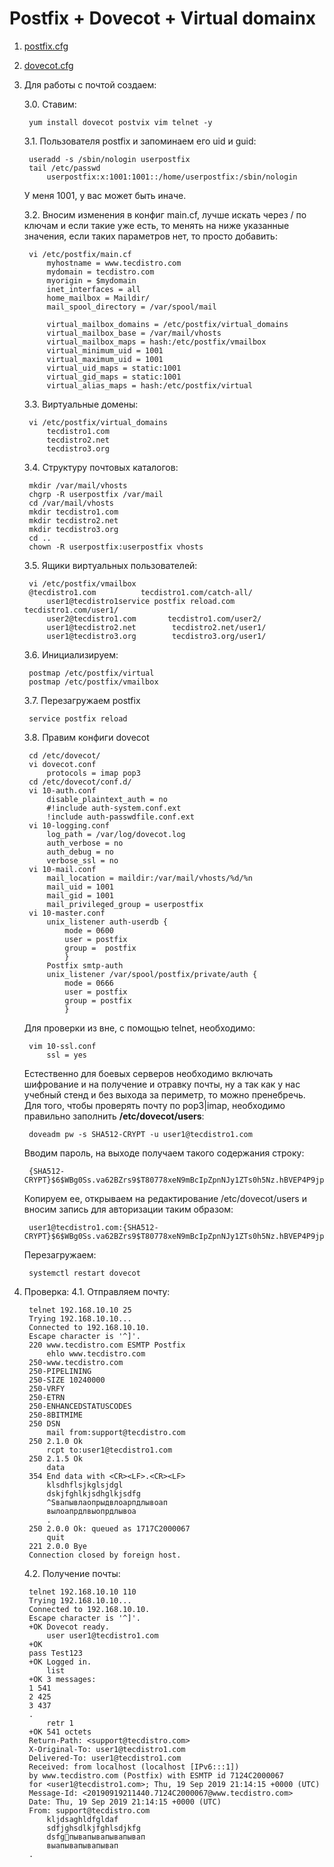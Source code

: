 # Postfix + Dovecot + Virtual domainx
1. [postfix.cfg](./cfg/etc/postfix)
2. [dovecot.cfg](./cfg/etc/dovecot)
3. Для работы с почтой создаем:

    3.0. Ставим:

        
        yum install dovecot postvix vim telnet -y
        

    3.1. Пользователя postfix и запоминаем его uid и guid:

        
        useradd -s /sbin/nologin userpostfix
        tail /etc/passwd
            userpostfix:x:1001:1001::/home/userpostfix:/sbin/nologin
        

    У меня 1001, у вас может быть иначе.

    3.2. Вносим изменения в конфиг main.cf, лучше искать через / по ключам и если такие уже есть, то менять на ниже указанные значения, если таких параметров нет, то просто добавить:

        
        vi /etc/postfix/main.cf
            myhostname = www.tecdistro.com
            mydomain = tecdistro.com
            myorigin = $mydomain
            inet_interfaces = all
            home_mailbox = Maildir/
            mail_spool_directory = /var/spool/mail

            virtual_mailbox_domains = /etc/postfix/virtual_domains
            virtual_mailbox_base = /var/mail/vhosts
            virtual_mailbox_maps = hash:/etc/postfix/vmailbox
            virtual_minimum_uid = 1001
            virtual_maximum_uid = 1001
            virtual_uid_maps = static:1001
            virtual_gid_maps = static:1001
            virtual_alias_maps = hash:/etc/postfix/virtual
        

    3.3. Виртуальные домены:

        
        vi /etc/postfix/virtual_domains
            tecdistro1.com
            tecdistro2.net
            tecdistro3.org
        
    3.4. Структуру почтовых каталогов:

        mkdir /var/mail/vhosts
        chgrp -R userpostfix /var/mail
        cd /var/mail/vhosts
        mkdir tecdistro1.com
        mkdir tecdistro2.net
        mkdir tecdistro3.org
        cd ..
        chown -R userpostfix:userpostfix vhosts
        
    3.5. Ящики виртуальных пользователей:

        vi /etc/postfix/vmailbox
        @tecdistro1.com          tecdistro1.com/catch-all/
            user1@tecdistro1service postfix reload.com        tecdistro1.com/user1/
            user2@tecdistro1.com       tecdistro1.com/user2/
            user1@tecdistro2.net        tecdistro2.net/user1/
            user1@tecdistro3.org        tecdistro3.org/user1/
        
    3.6. Инициализируем:

        postmap /etc/postfix/virtual
        postmap /etc/postfix/vmailbox
        
    3.7. Перезагружаем postfix

        service postfix reload
        
    3.8. Правим конфиги dovecot

        cd /etc/dovecot/
        vi dovecot.conf
            protocols = imap pop3 
        cd /etc/dovecot/conf.d/
        vi 10-auth.conf
            disable_plaintext_auth = no
            #!include auth-system.conf.ext
            !include auth-passwdfile.conf.ext
        vi 10-logging.conf
            log_path = /var/log/dovecot.log
            auth_verbose = no
            auth_debug = no
            verbose_ssl = no
        vi 10-mail.conf
            mail_location = maildir:/var/mail/vhosts/%d/%n
            mail_uid = 1001
            mail_gid = 1001
            mail_privileged_group = userpostfix
        vi 10-master.conf
            unix_listener auth-userdb {
                mode = 0600
                user = postfix
                group =  postfix
                }
            Postfix smtp-auth
            unix_listener /var/spool/postfix/private/auth {
                mode = 0666
                user = postfix
                group = postfix
                }
        
      Для проверки из вне, с помощью telnet, необходимо:
      
      	vim 10-ssl.conf
        	ssl = yes
      Естественно для боевых серверов необходимо включать шифрование и на получение и отравку почты, ну а так как у нас учебный стенд и без выхода за периметр, то можно пренебречь.
      Для того, чтобы проверять почту по pop3|imap, необходимо правильно заполнить **/etc/dovecot/users**:
      
      	doveadm pw -s SHA512-CRYPT -u user1@tecdistro1.com
	
      Вводим пароль, на выходе получаем такого содержания строку:
        
        {SHA512-CRYPT}$6$WBg0Ss.va62BZrs9$T80778xeN9mBcIpZpnNJy1ZTs0h5Nz.hBVEP4P9jpgPJgx9LB10YsCFxoQ/MFy/j0is4BCG6zBOb.COb35clM1
        
      Копируем ее, открываем на редактирование /etc/dovecot/users и вносим запись для авторизации таким образом:
      
        user1@tecdistro1.com:{SHA512-CRYPT}$6$WBg0Ss.va62BZrs9$T80778xeN9mBcIpZpnNJy1ZTs0h5Nz.hBVEP4P9jpgPJgx9LB10YsCFxoQ/MFy/j0is4BCG6zBOb.COb35clM1:userpostfix:userpostfix
       
      Перезагружаем:
      
        systemctl restart dovecot
      
4. Проверка:
    4.1. Отправляем почту:
    
    	telnet 192.168.10.10 25
        Trying 192.168.10.10...
        Connected to 192.168.10.10.
        Escape character is '^]'.
        220 www.tecdistro.com ESMTP Postfix
            ehlo www.tecdistro.com
        250-www.tecdistro.com
        250-PIPELINING
        250-SIZE 10240000
        250-VRFY
        250-ETRN
        250-ENHANCEDSTATUSCODES
        250-8BITMIME
        250 DSN
            mail from:support@tecdistro.com
        250 2.1.0 Ok
            rcpt to:user1@tecdistro1.com
        250 2.1.5 Ok
            data
        354 End data with <CR><LF>.<CR><LF>
            klsdhflsjkglsjdgl
            dskjfghlkjsdhglkjsdfg
            ^Sвапывлаопрыдвлоарпдлывоап
            вылоапрдлвыопрдлывоа
            .
        250 2.0.0 Ok: queued as 1717C2000067
            quit
        221 2.0.0 Bye
        Connection closed by foreign host.
    
    4.2. Получение почты:
    
    	telnet 192.168.10.10 110
        Trying 192.168.10.10...
        Connected to 192.168.10.10.
        Escape character is '^]'.
        +OK Dovecot ready.
            user user1@tecdistro1.com
        +OK
        pass Test123
        +OK Logged in.
            list
        +OK 3 messages:
        1 541
        2 425
        3 437
        .
            retr 1
        +OK 541 octets
        Return-Path: <support@tecdistro.com>
        X-Original-To: user1@tecdistro1.com
        Delivered-To: user1@tecdistro1.com
        Received: from localhost (localhost [IPv6:::1])
	    by www.tecdistro.com (Postfix) with ESMTP id 7124C2000067
	    for <user1@tecdistro1.com>; Thu, 19 Sep 2019 21:14:15 +0000 (UTC)
        Message-Id: <20190919211440.7124C2000067@www.tecdistro.com>
        Date: Thu, 19 Sep 2019 21:14:15 +0000 (UTC)
        From: support@tecdistro.com
            kljdsaghldfgldaf
            sdfjghsdlkjfghlsdjkfg
            dsfgпывапывапывапывап
            выапывапывапывап
        .
         



    
